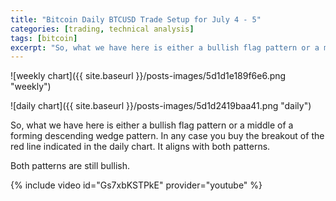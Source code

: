 ```yaml
---
title: "Bitcoin Daily BTCUSD Trade Setup for July 4 - 5"
categories: [trading, technical analysis]
tags: [bitcoin]
excerpt: "So, what we have here is either a bullish flag pattern or a middle of a forming descending wedge pattern. In any case you buy the breakout of the red line indicated in the daily chart. It aligns with both patterns."
---
```


![weekly chart]({{ site.baseurl }}/posts-images/5d1d1e189f6e6.png "weekly")

![daily chart]({{ site.baseurl }}/posts-images/5d1d2419baa41.png "daily")

So, what we have here is either a bullish flag pattern or a middle of a forming descending wedge pattern. 
In any case you buy the breakout of the red line indicated in the daily chart. It aligns with both patterns.

Both patterns are still bullish.

{% include video id="Gs7xbKSTPkE" provider="youtube" %}

